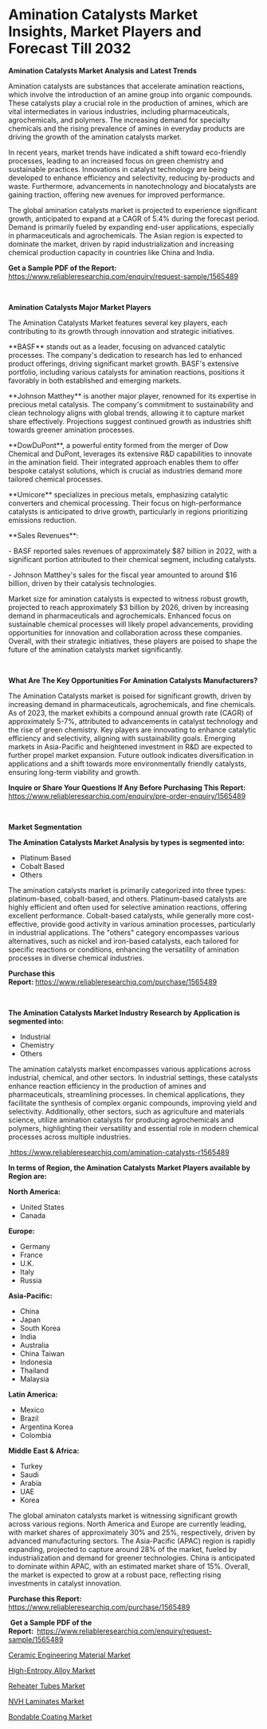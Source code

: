 <p><h1>Amination Catalysts Market Insights, Market Players and Forecast Till 2032</h1></p><p><strong>Amination Catalysts Market Analysis and Latest Trends</strong></p>
<p><p>Amination catalysts are substances that accelerate amination reactions, which involve the introduction of an amine group into organic compounds. These catalysts play a crucial role in the production of amines, which are vital intermediates in various industries, including pharmaceuticals, agrochemicals, and polymers. The increasing demand for specialty chemicals and the rising prevalence of amines in everyday products are driving the growth of the amination catalysts market.</p><p>In recent years, market trends have indicated a shift toward eco-friendly processes, leading to an increased focus on green chemistry and sustainable practices. Innovations in catalyst technology are being developed to enhance efficiency and selectivity, reducing by-products and waste. Furthermore, advancements in nanotechnology and biocatalysts are gaining traction, offering new avenues for improved performance.</p><p>The global amination catalysts market is projected to experience significant growth, anticipated to expand at a CAGR of 5.4% during the forecast period. Demand is primarily fueled by expanding end-user applications, especially in pharmaceuticals and agrochemicals. The Asian region is expected to dominate the market, driven by rapid industrialization and increasing chemical production capacity in countries like China and India.</p></p>
<p><strong>Get a Sample PDF of the Report:&nbsp;</strong> <a href="https://www.reliableresearchiq.com/enquiry/request-sample/1565489?utm_campaign=973&utm_medium=2&utm_source=Github&utm_content=ia&utm_term=02042025&utm_id=amination-catalysts">https://www.reliableresearchiq.com/enquiry/request-sample/1565489</a></p>
<p>&nbsp;</p>
<p><strong>Amination Catalysts Major Market Players</strong></p>
<p><p>The Amination Catalysts Market features several key players, each contributing to its growth through innovation and strategic initiatives. </p><p>**BASF** stands out as a leader, focusing on advanced catalytic processes. The company's dedication to research has led to enhanced product offerings, driving significant market growth. BASF's extensive portfolio, including various catalysts for amination reactions, positions it favorably in both established and emerging markets.</p><p>**Johnson Matthey** is another major player, renowned for its expertise in precious metal catalysis. The company's commitment to sustainability and clean technology aligns with global trends, allowing it to capture market share effectively. Projections suggest continued growth as industries shift towards greener amination processes.</p><p>**DowDuPont**, a powerful entity formed from the merger of Dow Chemical and DuPont, leverages its extensive R&D capabilities to innovate in the amination field. Their integrated approach enables them to offer bespoke catalyst solutions, which is crucial as industries demand more tailored chemical processes.</p><p>**Umicore** specializes in precious metals, emphasizing catalytic converters and chemical processing. Their focus on high-performance catalysts is anticipated to drive growth, particularly in regions prioritizing emissions reduction.</p><p>**Sales Revenues**:</p><p>- BASF reported sales revenues of approximately $87 billion in 2022, with a significant portion attributed to their chemical segment, including catalysts.</p><p>- Johnson Matthey's sales for the fiscal year amounted to around $16 billion, driven by their catalysis technologies.</p><p>Market size for amination catalysts is expected to witness robust growth, projected to reach approximately $3 billion by 2026, driven by increasing demand in pharmaceuticals and agrochemicals. Enhanced focus on sustainable chemical processes will likely propel advancements, providing opportunities for innovation and collaboration across these companies. Overall, with their strategic initiatives, these players are poised to shape the future of the amination catalysts market significantly.</p></p>
<p>&nbsp;</p>
<p><strong>What Are The Key Opportunities For Amination Catalysts Manufacturers?</strong></p>
<p><p>The Amination Catalysts market is poised for significant growth, driven by increasing demand in pharmaceuticals, agrochemicals, and fine chemicals. As of 2023, the market exhibits a compound annual growth rate (CAGR) of approximately 5-7%, attributed to advancements in catalyst technology and the rise of green chemistry. Key players are innovating to enhance catalytic efficiency and selectivity, aligning with sustainability goals. Emerging markets in Asia-Pacific and heightened investment in R&D are expected to further propel market expansion. Future outlook indicates diversification in applications and a shift towards more environmentally friendly catalysts, ensuring long-term viability and growth.</p></p>
<p><strong>Inquire or Share Your Questions If Any Before Purchasing This Report:</strong> <a href="https://www.reliableresearchiq.com/enquiry/pre-order-enquiry/1565489?utm_campaign=973&utm_medium=2&utm_source=Github&utm_content=ia&utm_term=02042025&utm_id=amination-catalysts">https://www.reliableresearchiq.com/enquiry/pre-order-enquiry/1565489</a></p>
<p>&nbsp;</p>
<p><strong>Market Segmentation</strong></p>
<p><strong>The Amination Catalysts Market Analysis by types is segmented into:</strong></p>
<p><ul><li>Platinum Based</li><li>Cobalt Based</li><li>Others</li></ul></p>
<p><p>The amination catalysts market is primarily categorized into three types: platinum-based, cobalt-based, and others. Platinum-based catalysts are highly efficient and often used for selective amination reactions, offering excellent performance. Cobalt-based catalysts, while generally more cost-effective, provide good activity in various amination processes, particularly in industrial applications. The "others" category encompasses various alternatives, such as nickel and iron-based catalysts, each tailored for specific reactions or conditions, enhancing the versatility of amination processes in diverse chemical industries.</p></p>
<p><strong>Purchase this Report:&nbsp;</strong><a href="https://www.reliableresearchiq.com/purchase/1565489?utm_campaign=973&utm_medium=2&utm_source=Github&utm_content=ia&utm_term=02042025&utm_id=amination-catalysts">https://www.reliableresearchiq.com/purchase/1565489</a></p>
<p>&nbsp;</p>
<p><strong>The Amination Catalysts Market Industry Research by Application is segmented into:</strong></p>
<p><ul><li>Industrial</li><li>Chemistry</li><li>Others</li></ul></p>
<p><p>The amination catalysts market encompasses various applications across industrial, chemical, and other sectors. In industrial settings, these catalysts enhance reaction efficiency in the production of amines and pharmaceuticals, streamlining processes. In chemical applications, they facilitate the synthesis of complex organic compounds, improving yield and selectivity. Additionally, other sectors, such as agriculture and materials science, utilize amination catalysts for producing agrochemicals and polymers, highlighting their versatility and essential role in modern chemical processes across multiple industries.</p></p>
<p><a href="https://www.reliableresearchiq.com/amination-catalysts-r1565489?utm_campaign=973&utm_medium=2&utm_source=Github&utm_content=ia&utm_term=02042025&utm_id=amination-catalysts">&nbsp;https://www.reliableresearchiq.com/amination-catalysts-r1565489</a></p>
<p><strong>In terms of Region, the Amination Catalysts Market Players available by Region are:</strong></p>
<p>
    <p> <strong> North America: </strong>
        <ul>
            <li>United States</li>
            <li>Canada</li>
        </ul>
        </p> 
    <p> <strong> Europe: </strong>
        <ul>
            <li>Germany</li>
            <li>France</li>
            <li>U.K.</li>
            <li>Italy</li>
            <li>Russia</li>
        </ul>
        </p> 
    <p> <strong> Asia-Pacific: </strong>
        <ul>
            <li>China</li>
            <li>Japan</li>
            <li>South Korea</li>
            <li>India</li>
            <li>Australia</li>
            <li>China Taiwan</li>
            <li>Indonesia</li>
            <li>Thailand</li>
            <li>Malaysia</li>
        </ul>
        </p> 
    <p> <strong> Latin America: </strong>
        <ul>
            <li>Mexico</li>
            <li>Brazil</li>
            <li>Argentina Korea</li>
            <li>Colombia</li>
        </ul>
        </p> 
    <p> <strong> Middle East & Africa: </strong>
        <ul>
            <li>Turkey</li>
            <li>Saudi</li>
            <li>Arabia</li>
            <li>UAE</li>
            <li>Korea</li>
        </ul>
    </p>
    </p>
<p><p>The global aminaton catalysts market is witnessing significant growth across various regions. North America and Europe are currently leading, with market shares of approximately 30% and 25%, respectively, driven by advanced manufacturing sectors. The Asia-Pacific (APAC) region is rapidly expanding, projected to capture around 28% of the market, fueled by industrialization and demand for greener technologies. China is anticipated to dominate within APAC, with an estimated market share of 15%. Overall, the market is expected to grow at a robust pace, reflecting rising investments in catalyst innovation.</p></p>
<p><strong>Purchase this Report: </strong><a href="https://www.reliableresearchiq.com/purchase/1565489?utm_campaign=973&utm_medium=2&utm_source=Github&utm_content=ia&utm_term=02042025&utm_id=amination-catalysts">https://www.reliableresearchiq.com/purchase/1565489</a></p>
<p>&nbsp;<strong>Get a Sample PDF of the Report:&nbsp;&nbsp;</strong><a href="https://www.reliableresearchiq.com/enquiry/request-sample/1565489?utm_campaign=973&utm_medium=2&utm_source=Github&utm_content=ia&utm_term=02042025&utm_id=amination-catalysts">https://www.reliableresearchiq.com/enquiry/request-sample/1565489</a></p>
<p><strong></strong></p>
<p><p><a href="https://github.com/aslinalirey9/Market-Research-Report-List-1/blob/main/ceramic-engineering-material-market.md?utm_campaign=973&utm_medium=2&utm_source=Github&utm_content=ia&utm_term=02042025&utm_id=amination-catalysts">Ceramic Engineering Material Market</a></p><p><a href="https://github.com/kaidaloeckf7/Market-Research-Report-List-1/blob/main/high-entropy-alloy-market.md?utm_campaign=973&utm_medium=2&utm_source=Github&utm_content=ia&utm_term=02042025&utm_id=amination-catalysts">High-Entropy Alloy Market</a></p><p><a href="https://github.com/arifasabeygb/Market-Research-Report-List-1/blob/main/reheater-tubes-market.md?utm_campaign=973&utm_medium=2&utm_source=Github&utm_content=ia&utm_term=02042025&utm_id=amination-catalysts">Reheater Tubes Market</a></p><p><a href="https://github.com/theyasnare5w/Market-Research-Report-List-1/blob/main/nvh-laminates-market.md?utm_campaign=973&utm_medium=2&utm_source=Github&utm_content=ia&utm_term=02042025&utm_id=amination-catalysts">NVH Laminates Market</a></p><p><a href="https://github.com/ocambdidarhz/Market-Research-Report-List-1/blob/main/bondable-coating-market.md?utm_campaign=973&utm_medium=2&utm_source=Github&utm_content=ia&utm_term=02042025&utm_id=amination-catalysts">Bondable Coating Market</a></p></p>